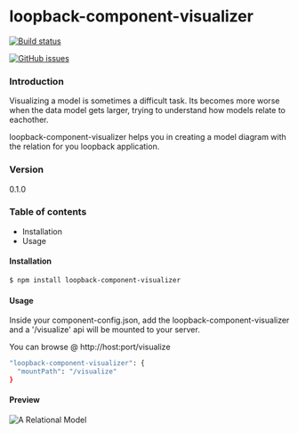 # loopback-component-visualizer

[![Build status](https://travis-ci.org/yantrashala/loopback-component-visualizer.svg?branch=v0.1.0)](https://travis-ci.org/yantrashala/loopback-component-visualizer)

[![GitHub issues](https://img.shields.io/github/issues/yantrashala/loopback-component-visualizer.svg)](https://github.com/yantrashala/loopback-component-visualizer/issues)

### Introduction

Visualizing a model is sometimes a difficult task. Its becomes more worse when the data model gets larger,
trying to understand how models relate to eachother.

loopback-component-visualizer helps you in creating a model diagram with the relation for you loopback application.

### Version
0.1.0

### Table of contents
* Installation
* Usage

#### Installation

```sh
$ npm install loopback-component-visualizer
```

#### Usage

Inside your component-config.json, add the loopback-component-visualizer and a '/visualize' api will be mounted to your server.

You can browse @ http://host:port/visualize

```sh
"loopback-component-visualizer": {
  "mountPath": "/visualize"
}
```

#### Preview

![A Relational Model](https://github.com/yantrashala/loopback-component-visualizer/blob/v0.1.0/preview.jpg?raw=true "A Relational Model")
